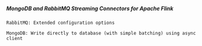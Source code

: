 ##### MongoDB and RabbitMQ Streaming Connectors for Apache Flink

``RabbitMQ: Extended configuration options``

``MongoDB: Write directly to database (with simple batching) using async client``